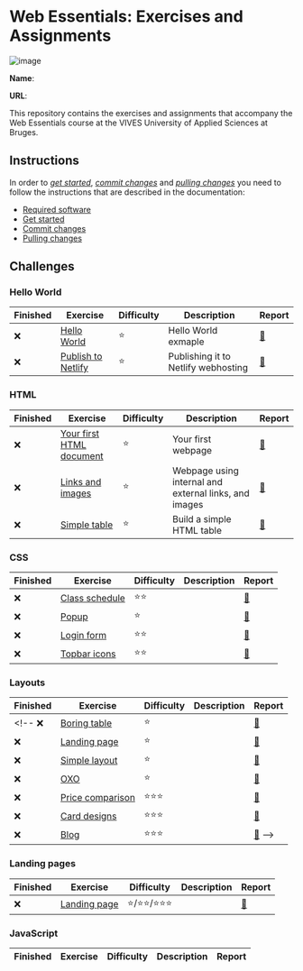 # Web Essentials: Exercises and Assignments

![image](../../workflows/Linter/badge.svg)

**Name**: <!-- TODO: fill in your full name here, firstname and lastname -->

**URL**: <!-- TODO: paste the full netlify URL to the solution of this exercise  -->

This repository contains the exercises and assignments that accompany the Web Essentials course at the VIVES University of Applied Sciences at Bruges.

## Instructions

In order to *[get started](./docs/get-started.md)*, *[commit changes](./docs/commit-changes.md)* and *[pulling changes](./docs/pull-changes.md)* you need to follow the instructions that are described in the documentation:

* [Required software](./docs/software.md)
* [Get started](./docs/get-started.md)
* [Commit changes](./docs/commit-changes.md)
* [Pulling changes](./docs/pull-changes.md)

## Challenges

### Hello World

Finished | Exercise | Difficulty | Description | Report
---------|----------|---------|---------|---------
:x: | [Hello World](01-hello-world/hello-world/README.md) | :star: | Hello World exmaple | [:memo:](01-hello-world/hello-world/REPORT.md)
:x: | [Publish to Netlify](01-hello-world/publish-to-netlify/README.md) | :star: | Publishing it to Netlify webhosting | [:memo:](01-hello-world/publish-to-netlify/REPORT.md)

### HTML

Finished | Exercise | Difficulty | Description | Report
---------|----------|---------|---------|---------
:x: | [Your first HTML document](02-html/first-html-document/README.md) | :star: | Your first webpage | [:memo:](02-html/first-html-document/REPORT.md)
:x: | [Links and images](02-html/links-and-images/README.md) | :star: | Webpage using internal and external links, and images| [:memo:](02-html/links-and-images/REPORT.md)
:x: | [Simple table](02-html/simple-table/README.md) | :star: | Build a simple HTML table | [:memo:](02-html/simple-table/REPORT.md)

### CSS

Finished | Exercise | Difficulty | Description | Report
---------|----------|---------|---------|---------
:x: | [Class schedule](03-css/schedule/README.md) | :star::star: | | [:memo:](03-css/schedule/REPORT.md)
:x: | [Popup](03-css/popup/README.md) | :star: | | [:memo:](03-css/popup/REPORT.md)
:x: | [Login form](03-css/loginform/README.md) | :star::star:  | | [:memo:](03-css/loginform/REPORT.md)
:x: | [Topbar icons](03-css/topbar-icons/README.md) | :star::star: | | [:memo:](03-css/topbar-icons/REPORT.md)

### Layouts

Finished | Exercise | Difficulty | Description | Report
---------|----------|---------|---------|---------
<!-- :x: | [Boring table](04-layouts/simple-table/README.md) | :star: | | [:memo:](04-layouts/simple-table/REPORT.md)
:x: | [Landing page](04-layouts/landing-page/README.md) | :star: | | [:memo:](04-layouts/landing-page/REPORT.md)
:x: | [Simple layout](04-layouts/simple-layout/README.md) | :star: | | [:memo:](04-layouts/simple-layout/REPORT.md)
:x: | [OXO](04-layouts/oxo-grid/README.md) | :star: | | [:memo:](04-layouts/oxo-grid/REPORT.md)
:x: | [Price comparison](04-layouts/price-comparison/README.md) | :star::star::star: | | [:memo:](04-layouts/price-comparison/REPORT.md)
:x: | [Card designs](04-layouts/card-designs/README.md) | ️️️️️️:star::star::star: | | [:memo:](04-layouts/card-designs/REPORT.md)
:x: | [Blog](04-layouts/blog/README.md) | ️️️️️️:star::star::star: | | [:memo:](04-layouts/blog/REPORT.md) -->

<!-- :x: | [Login form](02-html-and-css/loginform/README.md) | :star::star: -->
<!-- :x: | [Calculator](02-html-and-css/calculator/README.md) | :star::star: -->
<!-- :x: | @fontface | :star::star: -->

### Landing pages

Finished | Exercise | Difficulty | Description | Report
---------|----------|---------|--------|---------
:x: | [Landing page](05-landing-page/README.md) | :star:/:star::star:/:star::star::star: | | [:memo:](03landing-page/REPORT.md)

### JavaScript

Finished | Exercise | Difficulty | Description | Report
---------|----------|---------|--------|---------
